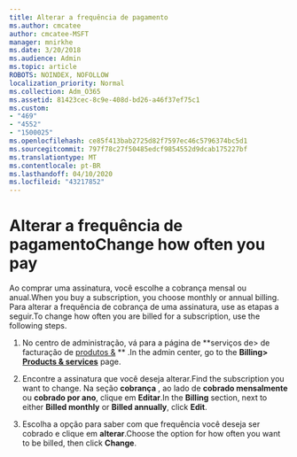 ```yaml
---
title: Alterar a frequência de pagamento
ms.author: cmcatee
author: cmcatee-MSFT
manager: mnirkhe
ms.date: 3/20/2018
ms.audience: Admin
ms.topic: article
ROBOTS: NOINDEX, NOFOLLOW
localization_priority: Normal
ms.collection: Adm_O365
ms.assetid: 81423cec-8c9e-408d-bd26-a46f37ef75c1
ms.custom:
- "469"
- "4552"
- "1500025"
ms.openlocfilehash: ce85f413bab2725d82f7597ec46c5796374bc5d1
ms.sourcegitcommit: 797f78c27f50485edcf9854552d9dcab175227bf
ms.translationtype: MT
ms.contentlocale: pt-BR
ms.lasthandoff: 04/10/2020
ms.locfileid: "43217852"
---
```

# <a name="change-how-often-you-pay"></a><span data-ttu-id="e7bcf-102">Alterar a frequência de pagamento</span><span class="sxs-lookup"><span data-stu-id="e7bcf-102">Change how often you pay</span></span>

<span data-ttu-id="e7bcf-103">Ao comprar uma assinatura, você escolhe a cobrança mensal ou anual.</span><span class="sxs-lookup"><span data-stu-id="e7bcf-103">When you buy a subscription, you choose monthly or annual billing.</span></span> <span data-ttu-id="e7bcf-104">Para alterar a frequência de cobrança de uma assinatura, use as etapas a seguir.</span><span class="sxs-lookup"><span data-stu-id="e7bcf-104">To change how often you are billed for a subscription, use the following steps.</span></span>

1. <span data-ttu-id="e7bcf-105">No centro de administração, vá para a página de \*\*serviços de> de facturação de [produtos &](https://go.microsoft.com/fwlink/p/?linkid=842054) \*\* .</span><span class="sxs-lookup"><span data-stu-id="e7bcf-105">In the admin center, go to the **Billing> [Products & services](https://go.microsoft.com/fwlink/p/?linkid=842054)** page.</span></span>

2. <span data-ttu-id="e7bcf-106">Encontre a assinatura que você deseja alterar.</span><span class="sxs-lookup"><span data-stu-id="e7bcf-106">Find the subscription you want to change.</span></span> <span data-ttu-id="e7bcf-107">Na seção **cobrança** , ao lado de **cobrado mensalmente** ou **cobrado por ano**, clique em **Editar**.</span><span class="sxs-lookup"><span data-stu-id="e7bcf-107">In the **Billing** section, next to either **Billed monthly** or **Billed annually**, click **Edit**.</span></span>

3. <span data-ttu-id="e7bcf-108">Escolha a opção para saber com que frequência você deseja ser cobrado e clique em **alterar**.</span><span class="sxs-lookup"><span data-stu-id="e7bcf-108">Choose the option for how often you want to be billed, then click **Change**.</span></span>
